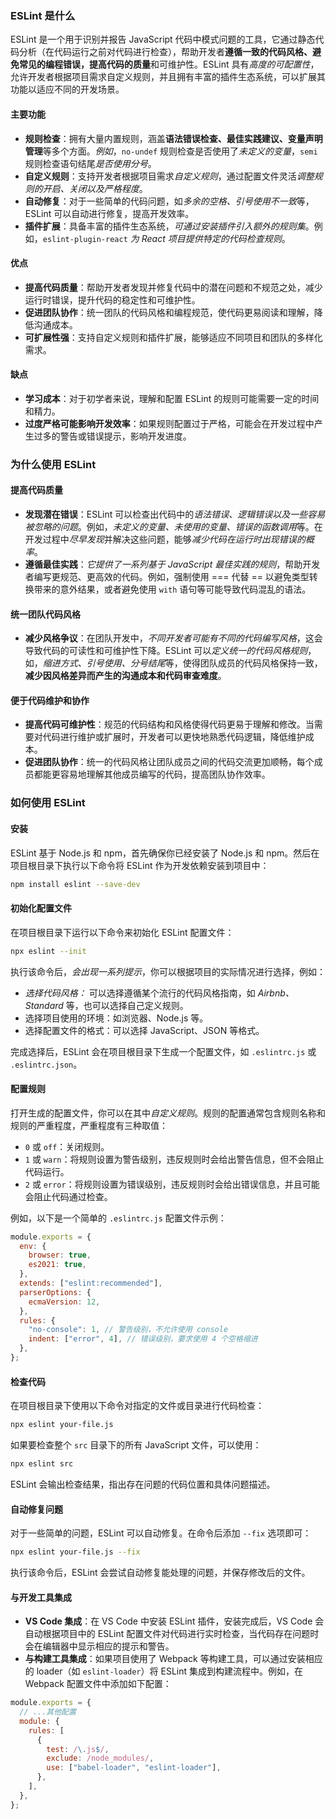 ### ESLint 是什么

ESLint 是一个用于识别并报告 JavaScript 代码中模式问题的工具，它通过静态代码分析（在代码运行之前对代码进行检查），帮助开发者**遵循一致的代码风格、避免常见的编程错误，提高代码的质量**和可维护性。ESLint 具有*高度的可配置性*，允许开发者根据项目需求自定义规则，并且拥有丰富的插件生态系统，可以扩展其功能以适应不同的开发场景。

#### 主要功能

- **规则检查**：拥有大量内置规则，涵盖**语法错误检查、最佳实践建议、变量声明管理**等多个方面。*例如*，`no-undef` 规则检查是否使用了*未定义的变量*，`semi` 规则检查语句结尾*是否使用分号*。
- **自定义规则**：支持开发者根据项目需求*自定义规则*，通过配置文件灵活*调整规则的开启、关闭以及严格程度*。
- **自动修复**：对于一些简单的代码问题，如*多余的空格、引号使用不一致*等，ESLint 可以自动进行修复，提高开发效率。
- **插件扩展**：具备丰富的插件生态系统，*可通过安装插件引入额外的规则集*。例如，`eslint-plugin-react` *为 React 项目提供特定的代码检查规则*。

#### 优点

- **提高代码质量**：帮助开发者发现并修复代码中的潜在问题和不规范之处，减少运行时错误，提升代码的稳定性和可维护性。
- **促进团队协作**：统一团队的代码风格和编程规范，使代码更易阅读和理解，降低沟通成本。
- **可扩展性强**：支持自定义规则和插件扩展，能够适应不同项目和团队的多样化需求。

#### 缺点

- **学习成本**：对于初学者来说，理解和配置 ESLint 的规则可能需要一定的时间和精力。
- **过度严格可能影响开发效率**：如果规则配置过于严格，可能会在开发过程中产生过多的警告或错误提示，影响开发进度。

### 为什么使用 ESLint

#### 提高代码质量

- **发现潜在错误**：ESLint 可以检查出代码中的*语法错误、逻辑错误以及一些容易被忽略的问题*。例如，*未定义的变量、未使用的变量、错误的函数调用*等。在开发过程中*尽早发现*并解决这些问题，能够*减少代码在运行时出现错误的概率*。
- **遵循最佳实践**：*它提供了一系列基于 JavaScript 最佳实践的规则*，帮助开发者编写更规范、更高效的代码。例如，强制使用 === 代替 == 以避免类型转换带来的意外结果，或者避免使用 `with` 语句等可能导致代码混乱的语法。

#### 统一团队代码风格

- **减少风格争议**：在团队开发中，*不同开发者可能有不同的代码编写风格*，这会导致代码的可读性和可维护性下降。ESLint 可以*定义统一的代码风格规则*，如，*缩进方式、引号使用、分号结尾*等，使得团队成员的代码风格保持一致，**减少因风格差异而产生的沟通成本和代码审查难度**。

#### 便于代码维护和协作

- **提高代码可维护性**：规范的代码结构和风格使得代码更易于理解和修改。当需要对代码进行维护或扩展时，开发者可以更快地熟悉代码逻辑，降低维护成本。
- **促进团队协作**：统一的代码风格让团队成员之间的代码交流更加顺畅，每个成员都能更容易地理解其他成员编写的代码，提高团队协作效率。

### 如何使用 ESLint

#### 安装

ESLint 基于 Node.js 和 npm，首先确保你已经安装了 Node.js 和 npm。然后在项目根目录下执行以下命令将 ESLint 作为开发依赖安装到项目中：

```bash
npm install eslint --save-dev
```

#### 初始化配置文件

在项目根目录下运行以下命令来初始化 ESLint 配置文件：

```bash
npx eslint --init
```

执行该命令后，*会出现一系列提示*，你可以根据项目的实际情况进行选择，例如：

- *选择代码风格：* 可以选择遵循某个流行的代码风格指南，如 *Airbnb、Standard* 等，也可以选择自己定义规则。
- 选择项目使用的环境：如浏览器、Node.js 等。
- 选择配置文件的格式：可以选择 JavaScript、JSON 等格式。

完成选择后，ESLint 会在项目根目录下生成一个配置文件，如 `.eslintrc.js` 或 `.eslintrc.json`。

#### 配置规则

打开生成的配置文件，你可以在其中*自定义规则*。规则的配置通常包含规则名称和规则的严重程度，严重程度有三种取值：

- `0` 或 `off`：关闭规则。
- `1` 或 `warn`：将规则设置为警告级别，违反规则时会给出警告信息，但不会阻止代码运行。
- `2` 或 `error`：将规则设置为错误级别，违反规则时会给出错误信息，并且可能会阻止代码通过检查。

例如，以下是一个简单的 `.eslintrc.js` 配置文件示例：

```javascript
module.exports = {
  env: {
    browser: true,
    es2021: true,
  },
  extends: ["eslint:recommended"],
  parserOptions: {
    ecmaVersion: 12,
  },
  rules: {
    "no-console": 1, // 警告级别，不允许使用 console
    indent: ["error", 4], // 错误级别，要求使用 4 个空格缩进
  },
};
```

#### 检查代码

在项目根目录下使用以下命令对指定的文件或目录进行代码检查：

```bash
npx eslint your-file.js
```

如果要检查整个 `src` 目录下的所有 JavaScript 文件，可以使用：

```bash
npx eslint src
```

ESLint 会输出检查结果，指出存在问题的代码位置和具体问题描述。

#### 自动修复问题

对于一些简单的问题，ESLint 可以自动修复。在命令后添加 `--fix` 选项即可：

```bash
npx eslint your-file.js --fix
```

执行该命令后，ESLint 会尝试自动修复能处理的问题，并保存修改后的文件。

#### 与开发工具集成

- **VS Code 集成**：在 VS Code 中安装 ESLint 插件，安装完成后，VS Code 会自动根据项目中的 ESLint 配置文件对代码进行实时检查，当代码存在问题时会在编辑器中显示相应的提示和警告。
- **与构建工具集成**：如果项目使用了 Webpack 等构建工具，可以通过安装相应的 loader（如 `eslint-loader`）将 ESLint 集成到构建流程中。例如，在 Webpack 配置文件中添加如下配置：

```javascript
module.exports = {
  // ...其他配置
  module: {
    rules: [
      {
        test: /\.js$/,
        exclude: /node_modules/,
        use: ["babel-loader", "eslint-loader"],
      },
    ],
  },
};
```

